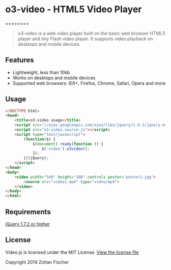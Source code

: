 # o3-video - HTML5 Video Player
========

> o3-video is a web video player built on the basic web browser HTML5 player and tiny Flash video player. It supports video playback on desktops and mobile devices.

## Features

* Lightweight, less than 10kb
* Works on desktops and mobile devices
* Supported web browsers: IE6+, Firefox, Chrome, Safari, Opera and more  

## Usage

```html
<!DOCTYPE html>
<head>
	<title>o3-video usage</title>	
	<script src="//ajax.googleapis.com/ajax/libs/jquery/1.9.1/jquery.min.js"></script>
	<script src="o3-video.source.js"></script>
	<script type="text/javascript">
	    (function($) {
	        $(document).ready(function () {                             
	            $('video').o3video();        
	        });
	    })(jQuery);
	</script>
</head>
<body>
	<video width="540" height="380" controls poster="poster1.jpg">
		<source src="video1.mp4" type="video/mp4"> 
	</video>
</body>
</html>
```

## Requirements

[jQuery 1.7.2 or higher](http://jquery.com/download)

## License

Video.js is licensed under the MIT License. [View the license file](LICENSE)

Copyright 2014 Zoltan Fischer
